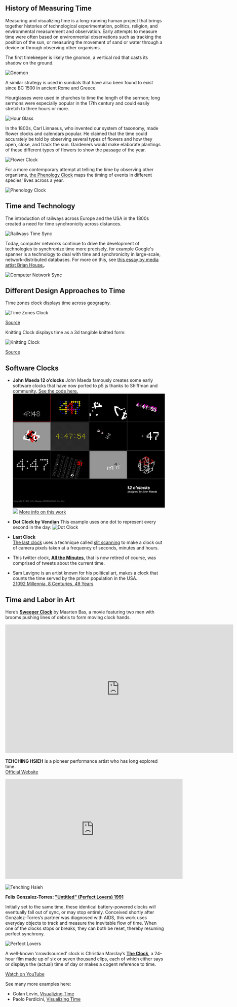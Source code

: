 ## History of Measuring Time

Measuring and visualizing time is a long-running human project that brings together histories of technological experimentation, politics, religion, and environmental measurement and observation. Early attempts to measure time were often based on environmental observations such as tracking the position of the sun, or measuring the movement of sand or water through a device or through observing other organisms.

The first timekeeper is likely the gnomon, a vertical rod that casts its shadow on the ground.

![Gnomon](https://i2.wp.com/www.courses.tegabrain.com/PVA15/wp-content/uploads/2015/10/gnomon.jpg)

A similar strategy is used in sundials that have also been found to exist since BC 1500 in ancient Rome and Greece.

Hourglasses were used in churches to time the length of the sermon; long sermons were especially popular in the 17th century and could easily stretch to three hours or more.

![Hour Glass](https://i2.wp.com/www.courses.tegabrain.com/PVA15/wp-content/uploads/2015/10/hour_glass.jpg)

In the 1800s, Carl Linnaeus, who invented our system of taxonomy, made flower clocks and calendars popular. He claimed that the time could accurately be told by observing several types of flowers and how they open, close, and track the sun. Gardeners would make elaborate plantings of these different types of flowers to show the passage of the year.

![Flower Clock](https://i1.wp.com/www.courses.tegabrain.com/PVA15/wp-content/uploads/2015/10/Blumenuhr_FINAL.jpg)

For a more contemporary attempt at telling the time by observing other organisms, [the Phenology Clock](http://tegabrain.com/The-Phenology-Clock) maps the timing of events in different species' lives across a year.

![Phenology Clock](https://i2.wp.com/www.courses.tegabrain.com/PVA15/wp-content/uploads/2015/10/clocks_1.jpg)

## Time and Technology

The introduction of railways across Europe and the USA in the 1800s created a need for time synchronicity across distances.

![Railways Time Sync](https://i2.wp.com/www.courses.tegabrain.com/PVA15/wp-content/uploads/2015/10/Screen-Shot-2015-10-06-at-2.45.47-PM.png)

Today, computer networks continue to drive the development of technologies to synchronize time more precisely, for example Google's spanner is a technology to deal with time and synchronicity in large-scale, network-distributed databases. For more on this, see [this essay by media artist Brian House.](https://observatory.constantvzw.org/documents/brian_house_synchronizing_uncertainty.pdf).

![Computer Network Sync](https://i1.wp.com/www.courses.tegabrain.com/PVA15/wp-content/uploads/2015/10/Screen-Shot-2015-10-06-at-2.47.01-PM.png)

## Different Design Approaches to Time

Time zones clock displays time across geography.

![Time Zones Clock](https://i1.wp.com/www.courses.tegabrain.com/PVA15/wp-content/uploads/2015/10/dzn_The-bend-hand-10.jpg)

[Source](http://www.dezeen.com/2010/07/26/the-bent-hands-by-giha-woo-and-shingoeun/)

Knitting Clock displays time as a 3d tangible knitted form:

![Knitting Clock](https://i2.wp.com/www.courses.tegabrain.com/PVA15/wp-content/uploads/2015/10/Elise-1.jpg)

[Source](http://www.sirenelisewilhelmsen.com)

## Software Clocks

- **John Maeda 12 o’clocks**
John Maeda famously creates some early software clocks that have now ported to p5 js thanks to Shiffman and community. [See the code here.](https://codingtrain.github.io/12oclocks/)
![John Maeda Clock](time-assets/maeda-all.gif)
  <img src="http://cmuems.com/2016/60212/wp-content/uploads/2016/09/maeda-09.gif" width="200" />
[More info on this work](http://cmuems.com/2016/60212/lectures/lecture-09-09b-clocks/maedas-clocks/)  

- **Dot Clock by Vendian**
This example uses one dot to represent every second in the day:
![Dot Clock](https://wp.nyu.edu/creativecodings22/wp-content/uploads/sites/23499/2022/02/Screen-Shot-2022-02-27-at-9.44.49-PM-1024x353.png)

- **Last Clock**  
<a href="https://player.vimeo.com/video/27975734" width="720" height="405" frameborder="0" allowfullscreen>The last clock</a> uses a technique called [slit scanning](https://www.youtube.com/watch?v=YqVbuMPIRwY) to make a clock out of camera pixels taken at a frequency of seconds, minutes and hours.
- This twitter clock, **[All the Minutes](http://alltheminutes.com/)**, that is now retired of course, was comprised of tweets about the current time.
- Sam Lavigne is an artist known for his political art, makes a clock that counts the time served by the prison population in the USA.  
[21092 Millennia, 8 Centuries, 49 Years](https://lav.io/projects/21092-millennia-8-centuries-49-years)

## Time and Labor in Art

Here’s **[Sweeper Clock](http://dezeen.com/2009/06/07/sweeper-clock-by-maarten-baas/)** by Maarten Bas, a movie featuring two men with brooms pushing lines of debris to form moving clock hands.  
<iframe src="https://player.vimeo.com/video/11164881" width="720" height="405" frameborder="0" allowfullscreen></iframe>

**TEHCHING HSIEH** is a pioneer performance artist who has long explored time.  
[Official Website](https://www.tehchinghsieh.com/)

<iframe title="YouTube video player" src="https://www.youtube.com/embed/FsF-4UJjTaQ" width="560" height="315" frameborder="0" allowfullscreen></iframe>

![Tehching Hsieh](https://932762.smushcdn.com/603464/wp-content/uploads/2017/08/Tehching-530x275.jpg?lossy=0&strip=1&webp=1)

**Felix Gonzalez-Torres: ["Untitled" (Perfect Lovers) 1991](https://www.moma.org/collection/works/81074)**

Initially set to the same time, these identical battery-powered clocks will eventually fall out of sync, or may stop entirely. Conceived shortly after Gonzalez-Torres’s partner was diagnosed with AIDS, this work uses everyday objects to track and measure the inevitable flow of time. When one of the clocks stops or breaks, they can both be reset, thereby resuming perfect synchrony.

![Perfect Lovers](https://wp.nyu.edu/creativecodings22/wp-content/uploads/sites/23499/2022/02/Screen-Shot-2022-02-27-at-9.48.14-PM-1024x631.png)

A well-known ‘crowdsourced’ clock is Christian Marclay’s **[The Clock](http://en.wikipedia.org/wiki/The_Clock_%282010_film%29)**, a 24-hour film made up of six or seven thousand clips, each of which either says or displays the (actual) time of day or makes a cogent reference to time.

[Watch on YouTube](https://www.youtube.com/watch?v=0gSwtr3E4Fo)

See many more examples here:
- Golan Levin, [Visualizing Time](http://golancourses.net/2015/lectures/visualizing-time/)
- Paolo Perdicini, [Visualizing Time](http://cmuems.com/2013/b/visualizing-time/)

